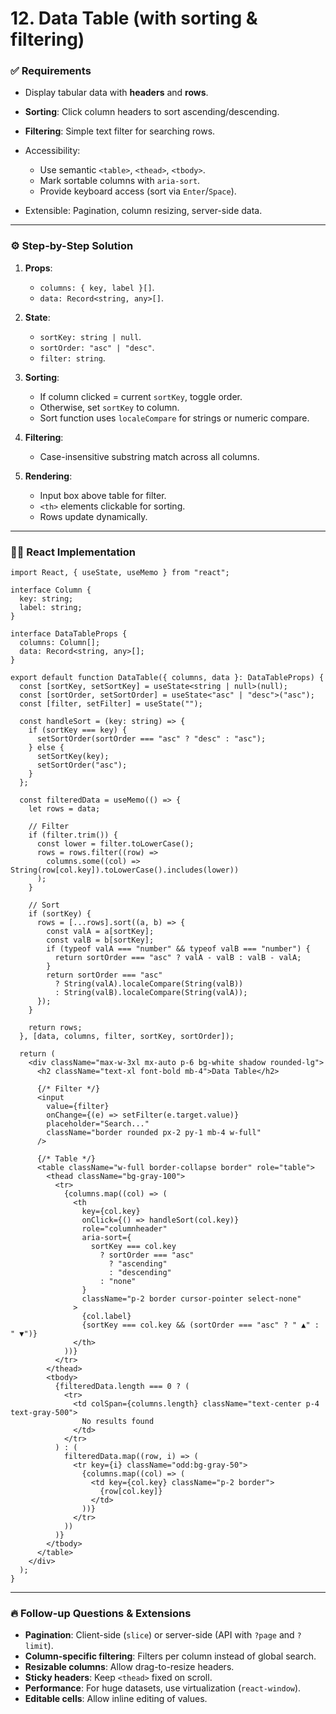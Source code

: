 # **12. Data Table (with sorting & filtering)**

### ✅ Requirements

* Display tabular data with **headers** and **rows**.
* **Sorting**: Click column headers to sort ascending/descending.
* **Filtering**: Simple text filter for searching rows.
* Accessibility:

  * Use semantic `<table>`, `<thead>`, `<tbody>`.
  * Mark sortable columns with `aria-sort`.
  * Provide keyboard access (sort via `Enter`/`Space`).
* Extensible: Pagination, column resizing, server-side data.

---

### ⚙️ Step-by-Step Solution

1. **Props**:

   * `columns: { key, label }[]`.
   * `data: Record<string, any>[]`.
2. **State**:

   * `sortKey: string | null`.
   * `sortOrder: "asc" | "desc"`.
   * `filter: string`.
3. **Sorting**:

   * If column clicked = current `sortKey`, toggle order.
   * Otherwise, set `sortKey` to column.
   * Sort function uses `localeCompare` for strings or numeric compare.
4. **Filtering**:

   * Case-insensitive substring match across all columns.
5. **Rendering**:

   * Input box above table for filter.
   * `<th>` elements clickable for sorting.
   * Rows update dynamically.

---

### 🧑‍💻 React Implementation

```tsx
import React, { useState, useMemo } from "react";

interface Column {
  key: string;
  label: string;
}

interface DataTableProps {
  columns: Column[];
  data: Record<string, any>[];
}

export default function DataTable({ columns, data }: DataTableProps) {
  const [sortKey, setSortKey] = useState<string | null>(null);
  const [sortOrder, setSortOrder] = useState<"asc" | "desc">("asc");
  const [filter, setFilter] = useState("");

  const handleSort = (key: string) => {
    if (sortKey === key) {
      setSortOrder(sortOrder === "asc" ? "desc" : "asc");
    } else {
      setSortKey(key);
      setSortOrder("asc");
    }
  };

  const filteredData = useMemo(() => {
    let rows = data;

    // Filter
    if (filter.trim()) {
      const lower = filter.toLowerCase();
      rows = rows.filter((row) =>
        columns.some((col) => String(row[col.key]).toLowerCase().includes(lower))
      );
    }

    // Sort
    if (sortKey) {
      rows = [...rows].sort((a, b) => {
        const valA = a[sortKey];
        const valB = b[sortKey];
        if (typeof valA === "number" && typeof valB === "number") {
          return sortOrder === "asc" ? valA - valB : valB - valA;
        }
        return sortOrder === "asc"
          ? String(valA).localeCompare(String(valB))
          : String(valB).localeCompare(String(valA));
      });
    }

    return rows;
  }, [data, columns, filter, sortKey, sortOrder]);

  return (
    <div className="max-w-3xl mx-auto p-6 bg-white shadow rounded-lg">
      <h2 className="text-xl font-bold mb-4">Data Table</h2>

      {/* Filter */}
      <input
        value={filter}
        onChange={(e) => setFilter(e.target.value)}
        placeholder="Search..."
        className="border rounded px-2 py-1 mb-4 w-full"
      />

      {/* Table */}
      <table className="w-full border-collapse border" role="table">
        <thead className="bg-gray-100">
          <tr>
            {columns.map((col) => (
              <th
                key={col.key}
                onClick={() => handleSort(col.key)}
                role="columnheader"
                aria-sort={
                  sortKey === col.key
                    ? sortOrder === "asc"
                      ? "ascending"
                      : "descending"
                    : "none"
                }
                className="p-2 border cursor-pointer select-none"
              >
                {col.label}
                {sortKey === col.key && (sortOrder === "asc" ? " ▲" : " ▼")}
              </th>
            ))}
          </tr>
        </thead>
        <tbody>
          {filteredData.length === 0 ? (
            <tr>
              <td colSpan={columns.length} className="text-center p-4 text-gray-500">
                No results found
              </td>
            </tr>
          ) : (
            filteredData.map((row, i) => (
              <tr key={i} className="odd:bg-gray-50">
                {columns.map((col) => (
                  <td key={col.key} className="p-2 border">
                    {row[col.key]}
                  </td>
                ))}
              </tr>
            ))
          )}
        </tbody>
      </table>
    </div>
  );
}
```

---

### 🔥 Follow-up Questions & Extensions

* **Pagination**: Client-side (`slice`) or server-side (API with `?page` and `?limit`).
* **Column-specific filtering**: Filters per column instead of global search.
* **Resizable columns**: Allow drag-to-resize headers.
* **Sticky headers**: Keep `<thead>` fixed on scroll.
* **Performance**: For huge datasets, use virtualization (`react-window`).
* **Editable cells**: Allow inline editing of values.